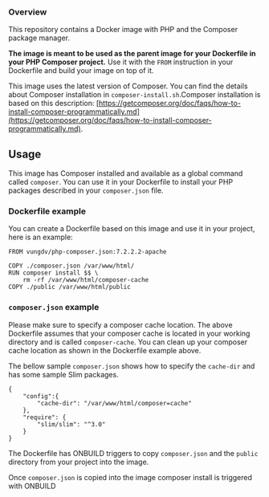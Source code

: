 ### Overview
This repository contains a Docker image with PHP and the Composer package manager.

**The image is meant to be used as the parent image for your Dockerfile in your PHP Composer project.** Use it with the `FROM` instruction in your Dockerfile and build your image on top of it. 

This image uses the latest version of Composer. You can find the details about Composer installation in `composer-install.sh`.Composer installation is based on this description: 
[https://getcomposer.org/doc/faqs/how-to-install-composer-programmatically.md](https://getcomposer.org/doc/faqs/how-to-install-composer-programmatically.md).

## Usage
This image has Composer installed and available as a global command called `composer`. You can use it in your Dockerfile to install your PHP packages described in your `composer.json` file.

### Dockerfile example
You can create a Dockerfile based on this image and use it in your project, here is an example: 
```
FROM vungdv/php-composer.json:7.2.2.2-apache

COPY ./composer.json /var/www/html/
RUN composer install $$ \
    rm -rf /var/www/html/composer-cache
COPY ./public /var/www/html/public
```

### `composer.json` example

Please make sure to specify a composer cache location. The above Dockerfile assumes that your composer cache is located in your working directory and is called `composer-cache`. You can clean up your composer cache location as shown in the Dockerfile example above. 

The bellow sample `composer.json` shows how to specify the `cache-dir` and has some sample Slim packages. 
```
{
    "config":{
        "cache-dir": "/var/www/html/composer=cache"
    },
    "require": {
        "slim/slim": "^3.0"
    }
}
```
The Dockerfile has ONBUILD triggers to copy `composer.json` and the `public` directory from your project into the image.

Once `composer.json` is copied into the image composer install is triggered with ONBUILD